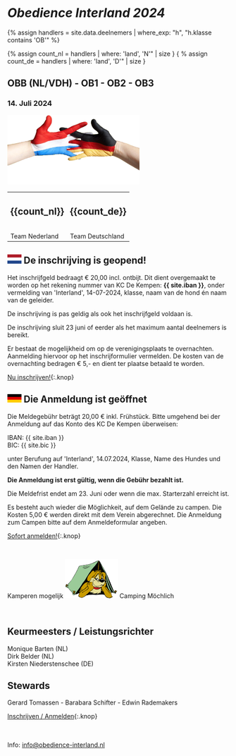 
# *Obedience Interland 2024*
{% assign handlers = site.data.deelnemers | where_exp: "h", "h.klasse contains 'OB'" %}

{% assign count_nl = handlers | where: 'land', 'N'" | size }
{ % assign count_de = handlers | where: 'land', 'D'" | size }



## OBB (NL/VDH) - OB1 - OB2 - OB3

### 14. Juli 2024

<img src="images/dutch-german-t.png" width="300">

<style>
    .center {
        margin-left: auto;
        margin-right: auto;
    }
</style>
<table class="center"><tr>
<td><h2>{{count_nl}}</h2><br/>Team Nederland</td>
<td><h2>{{count_de}}</h2><br/>Team Deutschland</td>
</tr></table>

## ![NL](/images/flag-nl.png) De inschrijving is geopend!  

Het inschrijfgeld bedraagt €&nbsp;20,00 incl. ontbijt.
Dit dient overgemaakt te worden op het rekening nummer van KC De Kempen: **{{ site.iban }}**, onder vermelding van 'Interland', 14-07-2024, klasse, naam van de hond én naam van de geleider.

De inschrijving is pas geldig als ook het inschrijfgeld voldaan is.

De inschrijving sluit 23 juni of eerder als het maximum aantal deelnemers is bereikt.

Er bestaat de mogelijkheid om op de verenigingsplaats te overnachten. 
Aanmelding hiervoor op het inschrijformulier vermelden. 
De kosten van de overnachting bedragen €&nbsp;5,- en dient ter plaatse betaald te worden.

[Nu inschrijven!](https://kcdekempen.nl/formulieren/obedience-interland/){:.knop}

## ![DE](/images/flag-de.png) Die Anmeldung ist geöffnet
Die Meldegebühr beträgt 20,00&nbsp;€ inkl. Frühstück.
Bitte umgehend bei der Anmeldung auf das Konto des KC De Kempen überweisen:

IBAN: {{ site.iban }}  
BIC: {{ site.bic }}  

unter Berufung auf 'Interland', 14.07.2024, Klasse, Name des Hundes und den Namen der Handler. 

**Die Anmeldung ist erst gültig, wenn die Gebühr bezahlt ist.**

Die Meldefrist endet am 23. Juni oder wenn die max. Starterzahl erreicht ist.

Es besteht auch wieder die Möglichkeit, auf dem Gelände zu campen. Die Kosten 5,00&nbsp;€ werden direkt mit dem Verein abgerechnet. 
Die Anmeldung zum Campen bitte auf dem Anmeldeformular angeben.


[Sofort anmelden!](https://kcdekempen.nl/formulieren/obedience-interland/){:.knop}


<br> 

Kamperen&nbsp;mogelijk
<img src="images/camping-dog.jpg" width="120">
Camping M&ouml;chlich

<br>

## Keurmeesters / Leistungsrichter
Monique&nbsp;Barten (NL)<br>
Dirk&nbsp;Belder (NL)<br>
Kirsten&nbsp;Niederstenschee (DE)

## Stewards
Gerard&nbsp;Tomassen - Barabara&nbsp;Schifter - Edwin&nbsp;Rademakers


[Inschrijven / Anmelden](https://kcdekempen.nl/formulieren/obedience-interland/){:.knop}


<br><br>
Info:  <info@obedience-interland.nl>
